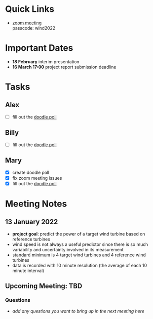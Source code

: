 # Quick Links
- [zoom meeting](https://ed-ac-uk.zoom.us/j/87477169710)  
  passcode: wind2022

# Important Dates
- **18 February** interim presentation
- **16 March 17:00** project report submission deadline

# Tasks
## Alex
- [ ] fill out the [doodle poll](https://doodle.com/poll/pau3xfxshsb23sd9?utm_source=poll&utm_medium=link)
## Billy
- [ ] fill out the [doodle poll](https://doodle.com/poll/pau3xfxshsb23sd9?utm_source=poll&utm_medium=link)
## Mary
- [x] create doodle poll
- [x] fix zoom meeting issues
- [x] fill out the [doodle poll](https://doodle.com/poll/pau3xfxshsb23sd9?utm_source=poll&utm_medium=link)

# Meeting Notes
## 13 January 2022
- **project goal**: predict the power of a target wind turbine based on reference turbines
- wind speed is not always a useful predictor since there is so much variability and uncertainty involved in its measurement
- standard minimum is 4 target wind turbines and 4 reference wind turbines
- data is recorded with 10 minute resolution (the average of each 10 minute interval)

## Upcoming Meeting: TBD
### Questions
- _add any questions you want to bring up in the next meeting here_
